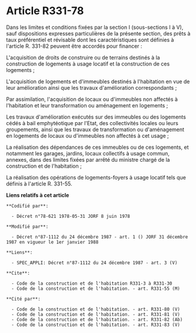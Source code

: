 # Article R331-78

Dans les limites et conditions fixées par la section I (sous-sections I à V), sauf dispositions expresses particulières de la
présente section, des prêts à taux préférentiel et révisable dont les caractéristiques sont définies à l'article R. 331-82
peuvent être accordés pour financer :

L'acquisition de droits de construire ou de terrains destinés à la construction de logements à usage locatif et la
construction de ces logements ;

L'acquisition de logements et d'immeubles destinés à l'habitation en vue de leur amélioration ainsi que les travaux
d'amélioration correspondants ;

Par assimilation, l'acquisition de locaux ou d'immeubles non affectés à l'habitation et leur transformation ou aménagement en
logements ;

Les travaux d'amélioration exécutés sur des immeubles ou des logements cédés à bail emphytéotique par l'Etat, des
collectivités locales ou leurs groupements, ainsi que les travaux de transformation ou d'aménagement en logements de locaux
ou d'immeubles non affectés à cet usage ;

La réalisation des dépendances de ces immeubles ou de ces logements, et notamment les garages, jardins, locaux collectifs à
usage commun, annexes, dans des limites fixées par arrêté du ministre chargé de la construction et de l'habitation ;

La réalisation des opérations de logements-foyers à usage locatif tels que définis à l'article R. 331-55.

**Liens relatifs à cet article**

	**Codifié par**:

	  - Décret n°78-621 1978-05-31 JORF 8 juin 1978

	**Modifié par**:

	  - Décret n°87-1112 du 24 décembre 1987 - art. 1 () JORF 31 décembre 1987 en vigueur le 1er janvier 1988

	**Liens**:

	  - SPEC_APPLI: Décret n°87-1112 du 24 décembre 1987 - art. 3 (V)

	**Cite**:

	  - Code de la construction et de l'habitation R331-3 à R331-30
	  - Code de la construction et de l'habitation. - art. R331-55 (M)

	**Cité par**:

	  - Code de la construction et de l'habitation. - art. R331-80 (V)
	  - Code de la construction et de l'habitation. - art. R331-81 (V)
	  - Code de la construction et de l'habitation. - art. R331-82 (Ab)
	  - Code de la construction et de l'habitation. - art. R331-83 (V)
